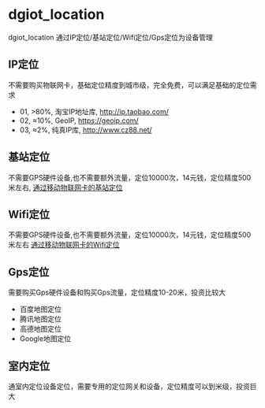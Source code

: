 # dgiot_location
 dgiot_location 通过IP定位/基站定位/Wifi定位/Gps定位为设备管理
 
## IP定位
不需要购买物联网卡，基础定位精度到城市级，完全免费，可以满足基础的定位需求
+ 01, >80%, 淘宝IP地址库, http://ip.taobao.com/
+ 02, ≈10%, GeoIP, https://geoip.com/
+ 03, ≈2%, 纯真IP库, http://www.cz88.net/

## 基站定位
不需要GPS硬件设备,也不需要额外流量，定位10000次，14元钱，定位精度500米左右,
 [通过移动物联网卡的基站定位](https://open.iot.10086.cn/develop/expense/lbs/#/pathpay/pathpay)

## Wifi定位
不需要GPS硬件设备,也不需要额外流量，定位10000次，14元钱，定位精度500米左右
 [通过移动物联网卡的Wifi定位](https://open.iot.10086.cn/develop/expense/lbs/#/pathpay/pathpay)

## Gps定位
需要购买Gps硬件设备和购买Gps流量，定位精度10-20米，投资比较大
+ 百度地图定位
+ 腾讯地图定位
+ 高德地图定位
+ Google地图定位

## 室内定位
 通室内定位设备定位，需要专用的定位网关和设备，定位精度可以到米级，投资巨大
